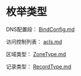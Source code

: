 # 枚举类型

DNS配置段： [BindConfig.md](BindConfig.md) 

访问控制列表： [acls.md](acls.md) 

区域类型： [ZoneType.md](ZoneType.md) 

记录类型： [RecordType.md](RecordType.md) 

